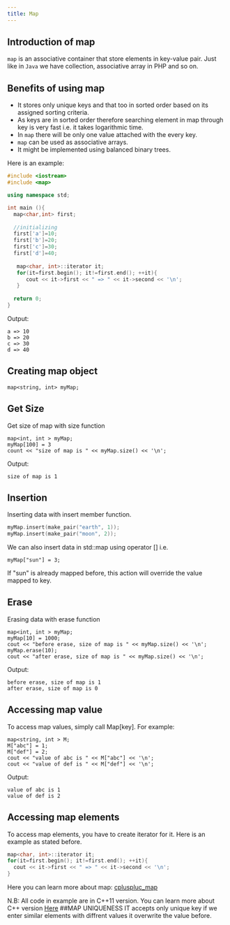 ```yaml
---
title: Map
---
```


## Introduction of map

`map` is an associative container that store elements in key-value pair. Just like in `Java` we have collection, associative array in PHP and so on.

## Benefits of using map
* It stores only unique keys and that too in sorted order based on its assigned sorting criteria.
* As keys are in sorted order therefore searching element in map through key is very fast i.e. it takes logarithmic time.
* In `map` there will be only one value attached with the every key.
* `map` can be used as associative arrays.
* It might be implemented using balanced binary trees.

Here is an example:

```c++
#include <iostream>
#include <map>

using namespace std;

int main (){
  map<char,int> first;
  
  //initializing
  first['a']=10;
  first['b']=20;
  first['c']=30;
  first['d']=40;
  
   map<char, int>::iterator it;
   for(it=first.begin(); it!=first.end(); ++it){
      cout << it->first << " => " << it->second << '\n';
   }
   
  return 0;
}
```

Output:
```
a => 10
b => 20
c => 30
d => 40
```

## Creating map object
` map<string, int> myMap; `

## Get Size 
Get size of map with size function
```
map<int, int > myMap;
myMap[100] = 3
count << "size of map is " << myMap.size() << '\n';
```

Output:
```
size of map is 1
```

## Insertion 
Inserting data with insert member function.

```c++
myMap.insert(make_pair("earth", 1));
myMap.insert(make_pair("moon", 2));
```

We can also insert data in std::map using operator [] i.e.

`myMap["sun"] = 3;`

If "sun" is already mapped before, this action will override the value mapped to key.

## Erase
Erasing data with erase function

```
map<int, int > myMap;
myMap[10] = 1000;
cout << "before erase, size of map is " << myMap.size() << '\n';
myMap.erase(10);
cout << "after erase, size of map is " << myMap.size() << '\n';
```

Output:
```
before erase, size of map is 1
after erase, size of map is 0
```

## Accessing map value

To access map values, simply call Map[key]. For example:
```
map<string, int > M;
M["abc"] = 1;
M["def"] = 2;
cout << "value of abc is " << M["abc"] << '\n';
cout << "value of def is " << M["def"] << '\n';
```

Output:
```
value of abc is 1
value of def is 2
```

## Accessing map elements

To access map elements, you have to create iterator for it. Here is an example as stated before.
```c++
map<char, int>::iterator it;
for(it=first.begin(); it!=first.end(); ++it){
  cout << it->first << " => " << it->second << '\n';
}
```

Here you can learn more about map: <a href="http://www.cplusplus.com/reference/map/map/map/" target="_blank">cpluspluc_map</a>

N.B: All code in example are in C++11 version. You can learn more about C++ version <a href="http://en.cppreference.com/w/cpp/compiler_support" target="_blank">Here</a>
##MAP UNIQUENESS
IT accepts only unique key if we enter similar elements with diffrent values it overwrite the value before.

